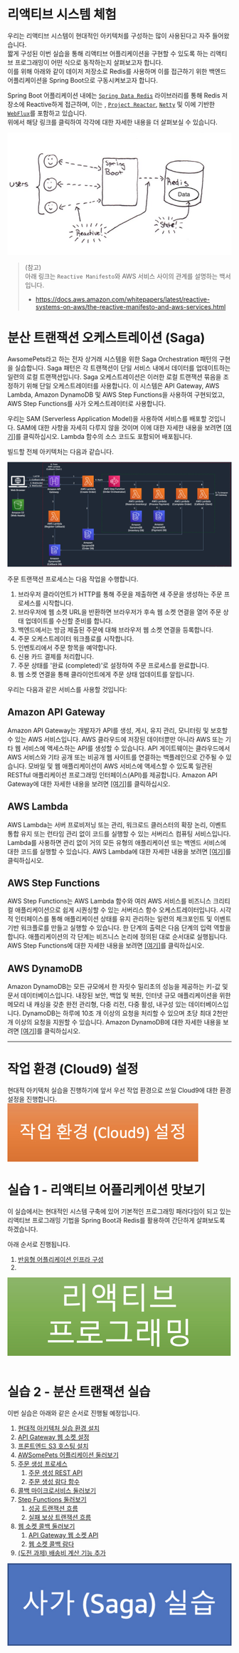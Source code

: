 # 리액티브 시스템 체험
우리는 리액티브 시스템이 현대적인 아키텍처를 구성하는 많이 사용된다고 자주 들어왔습니다.<br>
짧게 구성된 이번 실습을 통해 리액티브 어플리케이션을 구현할 수 있도록 하는 리액티브 프로그래밍이 어떤 식으로 동작하는지 살펴보고자 합니다.<br>
이를 위해 아래와 같이 데이저 저장소로 Redis를 사용하며 이를 접근하기 위한 백엔드 어플리케이션을 Spring Boot으로 구동시켜보고자 합니다.<br>

Spring Boot 어플리케이션 내에는 [<u>```Spring Data Redis```</u>](https://projects.spring.io/spring-data-redis/) 라이브러리를 통해 Redis 저장소에 Reactive하게 접근하며, 이는 , [<u>```Project Reactor```</u>](https://projectreactor.io/), [<u>```Netty```</u>](https://netty.io/) 및 이에 기반한 [<u>```WebFlux```</u>](https://docs.spring.io/spring-framework/reference/web/webflux.html)를 포함하고 있습니다.<br>
위에서 해당 링크를 클릭하여 각각에 대한 자세한 내용을 더 살펴보실 수 있습니다.<br>

![Reactive System with Redis](./lab1-reactive-application/docs/assets/reactive-architecture-redis-diagram-new.png)

> (참고)<br>
> 아래 링크는 ```Reactive Manifesto```와 AWS 서비스 사이의 관계를 설명하는 백서입니다.
> - https://docs.aws.amazon.com/whitepapers/latest/reactive-systems-on-aws/the-reactive-manifesto-and-aws-services.html

# 분산 트랜잭션 오케스트레이션 (Saga)
AwsomePets라고 하는 전자 상거래 시스템을 위한 Saga Orchestration 패턴의 구현을 실습합니다. Saga 패턴은 각 트랜잭션이 단일 서비스 내에서 데이터를 업데이트하는 일련의 로컬 트랜잭션입니다. Saga 오케스트레이션은 이러한 로컬 트랜잭션 묶음을 조정하기 위해 단일 오케스트레이터를 사용합니다. 이 시스템은 API Gateway, AWS Lambda, Amazon DynamoDB 및 AWS Step Functions을 사용하여 구현되었고, AWS Step Functions를 사가 오케스트레이터로 사용합니다.

우리는 SAM (Serverless Application Model)을 사용하여 서비스를 배포할 것입니다. SAM에 대한 사항을 자세히 다루지 않을 것이며 이에 대한 자세한 내용을 보려면 [[여기]](https://docs.aws.amazon.com/serverless-application-model/latest/developerguide/what-is-sam.html)를 클릭하십시오. Lambda 함수의 소스 코드도 포함되어 배포됩니다.<br>

빌드할 전체 아키텍처는 다음과 같습니다.

![사가 아키텍처](lab2-saga/docs/assets/saga-orchestration.png)

주문 트랜잭션 프로세스는 다음 작업을 수행합니다.

1. 브라우저 클라이언트가 HTTP를 통해 주문을 제출하면 새 주문을 생성하는 주문 프로세스를 시작합니다.<br>
2. 브라우저에 웹 소켓 URL을 반환하면 브라우저가 후속 웹 소켓 연결을 열어 주문 상태 업데이트를 수신할 준비를 합니다.<br>
3. 백엔드에서는 방금 제출된 주문에 대해 브라우저 웹 소켓 연결을 등록합니다.<br>
4. 주문 오케스트레이터 워크플로를 시작합니다.<br>
5. 인벤토리에서 주문 항목을 예약합니다.<br>
6. 신용 카드 결제를 처리합니다.<br>
7. 주문 상태를 '완료 (completed)'로 설정하여 주문 프로세스를 완료합니다.<br>
8. 웹 소켓 연결을 통해 클라이언트에게 주문 상태 업데이트를 알립니다.

우리는 다음과 같은 서비스를 사용할 것입니다:<br>

## Amazon API Gateway
Amazon API Gateway는 개발자가 API를 생성, 게시, 유지 관리, 모니터링 및 보호할 수 있는 AWS 서비스입니다. AWS 클라우드에 저장된 데이터뿐만 아니라 AWS 또는 기타 웹 서비스에 액세스하는 API를 생성할 수 있습니다. API 게이트웨이는 클라우드에서 AWS 서비스와 기타 공개 또는 비공개 웹 사이트를 연결하는 백플레인으로 간주될 수 있습니다. 모바일 및 웹 애플리케이션이 AWS 서비스에 액세스할 수 있도록 일관된 RESTful 애플리케이션 프로그래밍 인터페이스(API)를 제공합니다. Amazon API Gateway에 대한 자세한 내용을 보려면 [[여기]](https://aws.amazon.com/apigateway/)를 클릭하십시오.

## AWS Lambda
AWS Lambda는 서버 프로비저닝 또는 관리, 워크로드 클러스터의 확장 논리, 이벤트 통합 유지 또는 런타임 관리 없이 코드를 실행할 수 있는 서버리스 컴퓨팅 서비스입니다. Lambda를 사용하면 관리 없이 거의 모든 유형의 애플리케이션 또는 백엔드 서비스에 대한 코드를 실행할 수 있습니다. AWS Lambda에 대한 자세한 내용을 보려면 [[여기]](https://aws.amazon.com/lambda/)를 클릭하십시오.

## AWS Step Functions
AWS Step Functions는 AWS Lambda 함수와 여러 AWS 서비스를 비즈니스 크리티컬 애플리케이션으로 쉽게 시퀀싱할 수 있는 서버리스 함수 오케스트레이터입니다. 시각적 인터페이스를 통해 애플리케이션 상태를 유지 관리하는 일련의 체크포인트 및 이벤트 기반 워크플로를 만들고 실행할 수 있습니다. 한 단계의 출력은 다음 단계의 입력 역할을 합니다. 애플리케이션의 각 단계는 비즈니스 논리에 정의된 대로 순서대로 실행됩니다. AWS Step Functions에 대한 자세한 내용을 보려면 [[여기]](https://aws.amazon.com/step-functions/)를 클릭하십시오.

## AWS DynamoDB
Amazon DynamoDB는 모든 규모에서 한 자릿수 밀리초의 성능을 제공하는 키-값 및 문서 데이터베이스입니다. 내장된 보안, 백업 및 복원, 인터넷 규모 애플리케이션을 위한 메모리 내 캐싱을 갖춘 완전 관리형, 다중 리전, 다중 활성, 내구성 있는 데이터베이스입니다. DynamoDB는 하루에 10조 개 이상의 요청을 처리할 수 있으며 초당 최대 2천만 개 이상의 요청을 지원할 수 있습니다. Amazon DynamoDB에 대한 자세한 내용을 보려면 [[여기]](https://aws.amazon.com/dynamodb/)를 클릭하십시오.

---

# 작업 환경 (Cloud9) 설정
현대적 아키텍처 실습을 진행하기에 앞서 우선 작업 환경으로 쓰일 Cloud9에 대한 환경 설정을 진행합니다.<br>
[![작업 환경 (Cloud9) 설정](common/docs/assets/configure-cloud9.png)](common/docs/cloud9.md)

# 실습 1 - 리액티브 어플리케이션 맛보기
이 실습에서는 현대적인 시스템 구축에 있어 기본적인 프로그래밍 패러다임이 되고 있는 리액티브 프로그래밍 기법을 Spring Boot과 Redis를 활용하여 간단하게 살펴보도록 하겠습니다.<br>

아래 순서로 진행됩니다.
1. [반응형 어플리케이션 인프라 구성]()
2. 

[![Lab1](lab1-reactive-application/docs/assets/lab1-reactive-programming.png)](lab1-reactive-application/docs/1-reactive-application-infrastructure.md "Lab 1")
<br></br>


# 실습 2 - 분산 트랜잭션 실습

이번 실습은 아래와 같은 순서로 진행될 예정입니다.
1. [현대적 아키텍처 실습 환경 설치](./lab2-saga/docs/1-install-serverless-infrastructure.md)
2. [API Gateway 웹 소켓 설정](./lab2-saga/docs/2-configure-api-gateway-websocket.md)
3. [프론트엔드 S3 호스팅 설치](./lab2-saga/docs/3-install-s3-hosting.md)
4. [AWSomePets 어플리케이션 둘러보기](./lab2-saga/docs/4-navigate-awsomepets-application.md)
5. [주문 생성 프로세스](./lab2-saga/docs/5-create-order-process.md)<br>
   1. [주문 생성 REST API](./lab2-saga/docs/5.1-create-order-rest-api.md)
   2. [주문 생성 람다 함수](./lab2-saga/docs/5.2-CreateOrderFunction-lambda.md)
6. [콜백 마이크로서비스 둘러보기](./lab2-saga/docs/6-explore-callback-microservices.md)
7. [Step Functions 둘러보기](./lab2-saga/docs/7-explore-step-functions.md)
   1. [성공 트랜잭션 흐름](./lab2-saga/docs/7.1-aws-step-functions-success-transaction-flow.md)
   2. [실패 보상 트랜잭션 흐름](./lab2-saga/docs/7.2-aws-step-functions-compensating-transaction-flow.md)
8. [웹 소켓 콜백 둘러보기](./lab2-saga/docs/8-explore-websocket-callback.md)
   1. [API Gateway 웹 소켓 API](./lab2-saga/docs/8.1-explore-api-gateway-websocket-api.md)
   2. [웹 소켓 콜백 람다](./lab2-saga/docs/8.2-explore-websocket-callback-lambda-function.md)
9. [(도전 과제) 배송비 계산 기능 추가](./lab2-saga/docs/9-challenge-calculate-shipping-cost.md)


[![Lab2](lab2-saga/docs/assets/lab-saga.png)](lab2-saga/docs/1-install-serverless-infrastructure.md "Lab 2")
<br></br>
